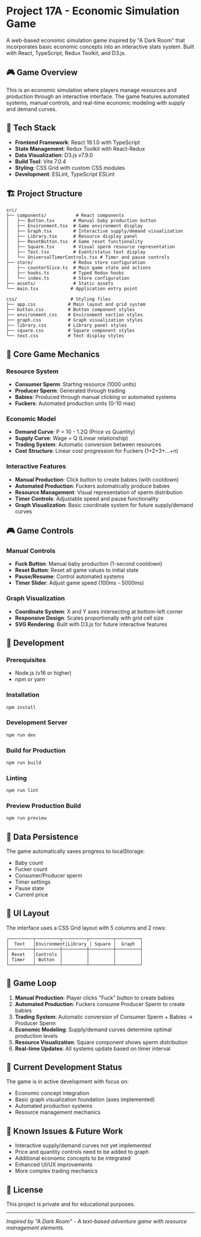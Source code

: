 # Project 17A - Economic Simulation Game

A web-based economic simulation game inspired by "A Dark Room" that incorporates basic economic concepts into an interactive stats system. Built with React, TypeScript, Redux Toolkit, and D3.js.

## 🎮 Game Overview

This is an economic simulation where players manage resources and production through an interactive interface. The game features automated systems, manual controls, and real-time economic modeling with supply and demand curves.

## 🚀 Tech Stack

- **Frontend Framework**: React 19.1.0 with TypeScript
- **State Management**: Redux Toolkit with React-Redux
- **Data Visualization**: D3.js v7.9.0
- **Build Tool**: Vite 7.0.4
- **Styling**: CSS Grid with custom CSS modules
- **Development**: ESLint, TypeScript ESLint

## 🏗️ Project Structure

```
src/
├── components/           # React components
│   ├── Button.tsx       # Manual baby production button
│   ├── Environment.tsx  # Game environment display
│   ├── Graph.tsx        # Interactive supply/demand visualization
│   ├── Library.tsx      # Resource display panel
│   ├── ResetButton.tsx  # Game reset functionality
│   ├── Square.tsx       # Visual sperm resource representation
│   ├── Text.tsx         # Event/status text display
│   └── UniversalTimerControls.tsx # Timer and pause controls
├── store/               # Redux store configuration
│   ├── counterSlice.ts  # Main game state and actions
│   ├── hooks.ts         # Typed Redux hooks
│   └── index.ts         # Store configuration
├── assets/              # Static assets
└── main.tsx            # Application entry point

css/                    # Styling files
├── app.css            # Main layout and grid system
├── button.css         # Button component styles
├── environment.css    # Environment section styles
├── graph.css          # Graph visualization styles
├── library.css        # Library panel styles
├── square.css         # Square component styles
└── text.css           # Text display styles
```

## 🎯 Core Game Mechanics

### Resource System
- **Consumer Sperm**: Starting resource (1000 units)
- **Producer Sperm**: Generated through trading
- **Babies**: Produced through manual clicking or automated systems
- **Fuckers**: Automated production units (0-10 max)

### Economic Model
- **Demand Curve**: P = 10 - 1.2Q (Price vs Quantity)
- **Supply Curve**: Wage = Q (Linear relationship)
- **Trading System**: Automatic conversion between resources
- **Cost Structure**: Linear cost progression for Fuckers (1+2+3+...+n)

### Interactive Features
- **Manual Production**: Click button to create babies (with cooldown)
- **Automated Production**: Fuckers automatically produce babies
- **Resource Management**: Visual representation of sperm distribution
- **Timer Controls**: Adjustable speed and pause functionality
- **Graph Visualization**: Basic coordinate system for future supply/demand curves

## 🎮 Game Controls

### Manual Controls
- **Fuck Button**: Manual baby production (1-second cooldown)
- **Reset Button**: Reset all game values to initial state
- **Pause/Resume**: Control automated systems
- **Timer Slider**: Adjust game speed (100ms - 5000ms)

### Graph Visualization
- **Coordinate System**: X and Y axes intersecting at bottom-left corner
- **Responsive Design**: Scales proportionally with grid cell size
- **SVG Rendering**: Built with D3.js for future interactive features

## 🔧 Development

### Prerequisites
- Node.js (v16 or higher)
- npm or yarn

### Installation
```bash
npm install
```

### Development Server
```bash
npm run dev
```

### Build for Production
```bash
npm run build
```

### Linting
```bash
npm run lint
```

### Preview Production Build
```bash
npm run preview
```

## 💾 Data Persistence

The game automatically saves progress to localStorage:
- Baby count
- Fucker count
- Consumer/Producer sperm
- Timer settings
- Pause state
- Current price

## 🎨 UI Layout

The interface uses a CSS Grid layout with 5 columns and 2 rows:

```
┌─────────┬─────────┬─────────┬─────────┬─────────┐
│  Text   │Environment│Library │ Square │  Graph  │
├─────────┼─────────┼─────────┼─────────┼─────────┤
│ Reset   │Controls │         │         │         │
│ Timer   │ Button  │         │         │         │
└─────────┴─────────┴─────────┴─────────┴─────────┘
```

## 🔄 Game Loop

1. **Manual Production**: Player clicks "Fuck" button to create babies
2. **Automated Production**: Fuckers consume Producer Sperm to create babies
3. **Trading System**: Automatic conversion of Consumer Sperm + Babies → Producer Sperm
4. **Economic Modeling**: Supply/demand curves determine optimal production levels
5. **Resource Visualization**: Square component shows sperm distribution
6. **Real-time Updates**: All systems update based on timer interval

## 🎯 Current Development Status

The game is in active development with focus on:
- Economic concept integration
- Basic graph visualization foundation (axes implemented)
- Automated production systems
- Resource management mechanics

## 🚧 Known Issues & Future Work

- Interactive supply/demand curves not yet implemented
- Price and quantity controls need to be added to graph
- Additional economic concepts to be integrated
- Enhanced UI/UX improvements
- More complex trading mechanics

## 📝 License

This project is private and for educational purposes.

---

*Inspired by "A Dark Room" - A text-based adventure game with resource management elements.*
